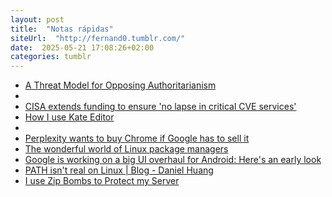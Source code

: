 ```yaml
---
layout: post
title:  "Notas rápidas"
siteUrl:  "http://fernand0.tumblr.com/"
date:  2025-05-21 17:08:26+02:00
categories: tumblr
---
```

*  [A Threat Model for Opposing Authoritarianism](https://www.tumblr.com/fernand0/784167187532365824)
*  [](https://www.tumblr.com/fernand0/784161775111290880)
*  [CISA extends funding to ensure 'no lapse in critical CVE services'](https://www.tumblr.com/fernand0/784159134308237312)
*  [How I use Kate Editor](https://www.tumblr.com/fernand0/784156375538368513)
*  [](https://www.tumblr.com/fernand0/784150959679062016)
*  [Perplexity wants to buy Chrome if Google has to sell it](https://www.tumblr.com/fernand0/784145558286827520)
*  [The wonderful world of Linux package managers](https://www.tumblr.com/fernand0/784142901636661248)
*  [Google is working on a big UI overhaul for Android: Here's an early look](https://www.tumblr.com/fernand0/784137491471089664)
*  [PATH isn't real on Linux \| Blog - Daniel Huang](https://www.tumblr.com/fernand0/784087415648337921)
*  [I use Zip Bombs to Protect my Server](https://www.tumblr.com/fernand0/784084768430129152)
